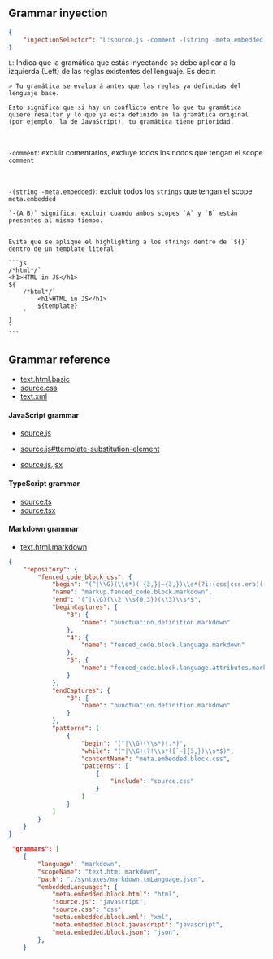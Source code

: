 

## Grammar inyection

```json
{
    "injectionSelector": "L:source.js -comment -(string -meta.embedded)"
}
```

`L`: Indica que la gramática que estás inyectando se debe aplicar a la izquierda (Left) de las reglas existentes del lenguaje. Es decir:

    > Tu gramática se evaluará antes que las reglas ya definidas del lenguaje base.

    Esto significa que si hay un conflicto entre lo que tu gramática quiere resaltar y lo que ya está definido en la gramática original (por ejemplo, la de JavaScript), tu gramática tiene prioridad.

<br>

`-comment`: excluir comentarios, excluye todos los nodos que tengan el scope `comment`

<br>

`-(string -meta.embedded)`: excluir todos los `strings` que tengan el scope `meta.embedded`

    `-(A B)` significa: excluir cuando ambos scopes `A` y `B` están presentes al mismo tiempo.


    Evita que se aplique el highlighting a los strings dentro de `${}` dentro de un template literal

    ```js
    /*html*/`
    <h1>HTML in JS</h1>
    ${
        /*html*/`
            <h1>HTML in JS</h1>
            ${template}
        `
    }
    `
    ```



## Grammar reference

- [text.html.basic](https://github.com/microsoft/vscode/blob/main/extensions/html/syntaxes/html.tmLanguage.json)
- [source.css](https://github.com/microsoft/vscode/blob/main/extensions/css/syntaxes/css.tmLanguage.json)
- [text.xml](https://github.com/microsoft/vscode/blob/main/extensions/xml/syntaxes/xml.tmLanguage.json)

#### JavaScript grammar

- [source.js](https://github.com/microsoft/vscode/blob/main/extensions/javascript/syntaxes/JavaScript.tmLanguage.json)

- [source.js#ttemplate-substitution-element](https://github.com/microsoft/vscode/blob/e83d239a0a21214360b355038c6a71a301e4b344/extensions/javascript/syntaxes/JavaScript.tmLanguage.json#L4809)


- [source.js.jsx](https://github.com/microsoft/vscode/blob/main/extensions/javascript/syntaxes/JavaScriptReact.tmLanguage.json)

#### TypeScript grammar

- [source.ts](https://github.com/microsoft/vscode/blob/main/extensions/typescript-basics/syntaxes/TypeScript.tmLanguage.json)
- [source.tsx](https://github.com/microsoft/vscode/blob/main/extensions/typescript-basics/syntaxes/TypeScriptReact.tmLanguage.json)


#### Markdown grammar

- [text.html.markdown](https://github.com/microsoft/vscode/blob/main/extensions/markdown-basics/syntaxes/markdown.tmLanguage.json)


```json
{
    "repository": {
        "fenced_code_block_css": {
			"begin": "(^|\\G)(\\s*)(`{3,}|~{3,})\\s*(?i:(css|css.erb)((\\s+|:|,|\\{|\\?)[^`]*)?$)",
			"name": "markup.fenced_code.block.markdown",
			"end": "(^|\\G)(\\2|\\s{0,3})(\\3)\\s*$",
			"beginCaptures": {
				"3": {
					"name": "punctuation.definition.markdown"
				},
				"4": {
					"name": "fenced_code.block.language.markdown"
				},
				"5": {
					"name": "fenced_code.block.language.attributes.markdown"
				}
			},
			"endCaptures": {
				"3": {
					"name": "punctuation.definition.markdown"
				}
			},
			"patterns": [
				{
					"begin": "(^|\\G)(\\s*)(.*)",
					"while": "(^|\\G)(?!\\s*([`~]{3,})\\s*$)",
					"contentName": "meta.embedded.block.css",
					"patterns": [
						{
							"include": "source.css"
						}
					]
				}
			]
		}
    }
}
```

```json
 "grammars": [
    {
        "language": "markdown",
        "scopeName": "text.html.markdown",
        "path": "./syntaxes/markdown.tmLanguage.json",
        "embeddedLanguages": {
            "meta.embedded.block.html": "html",
            "source.js": "javascript",
            "source.css": "css",
            "meta.embedded.block.xml": "xml",
            "meta.embedded.block.javascript": "javascript",
            "meta.embedded.block.json": "json",
        },
    }
```